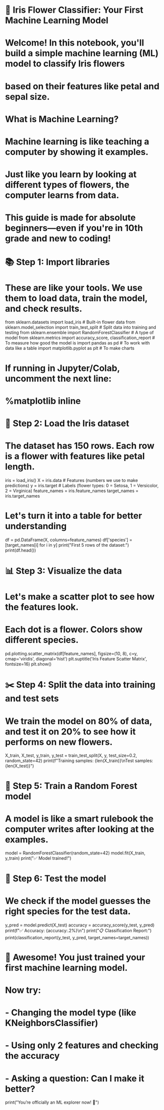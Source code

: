# 🌸 Iris Flower Classifier: Your First Machine Learning Model

# Welcome! In this notebook, you'll build a simple machine learning (ML) model to classify Iris flowers
# based on their features like petal and sepal size.

# What is Machine Learning?
# Machine learning is like teaching a computer by showing it examples.
# Just like you learn by looking at different types of flowers, the computer learns from data.

# This guide is made for absolute beginners—even if you're in 10th grade and new to coding!

# 📚 Step 1: Import libraries
# These are like your tools. We use them to load data, train the model, and check results.

from sklearn.datasets import load_iris  # Built-in flower data
from sklearn.model_selection import train_test_split  # Split data into training and testing
from sklearn.ensemble import RandomForestClassifier  # A type of model
from sklearn.metrics import accuracy_score, classification_report  # To measure how good the model is
import pandas as pd  # To work with data like a table
import matplotlib.pyplot as plt  # To make charts

# If running in Jupyter/Colab, uncomment the next line:
# %matplotlib inline

# 🌼 Step 2: Load the Iris dataset
# The dataset has 150 rows. Each row is a flower with features like petal length.

iris = load_iris()
X = iris.data  # Features (numbers we use to make predictions)
y = iris.target  # Labels (flower types: 0 = Setosa, 1 = Versicolor, 2 = Virginica)
feature_names = iris.feature_names
target_names = iris.target_names

# Let's turn it into a table for better understanding
df = pd.DataFrame(X, columns=feature_names)
df['species'] = [target_names[i] for i in y]
print("First 5 rows of the dataset:")
print(df.head())

# 📊 Step 3: Visualize the data
# Let's make a scatter plot to see how the features look.
# Each dot is a flower. Colors show different species.

pd.plotting.scatter_matrix(df[feature_names], figsize=(10, 8), c=y, cmap='viridis', diagonal='hist')
plt.suptitle('Iris Feature Scatter Matrix', fontsize=16)
plt.show()

# ✂️ Step 4: Split the data into training and test sets
# We train the model on 80% of data, and test it on 20% to see how it performs on new flowers.

X_train, X_test, y_train, y_test = train_test_split(X, y, test_size=0.2, random_state=42)
print(f"Training samples: {len(X_train)}\nTest samples: {len(X_test)}")

# 🤖 Step 5: Train a Random Forest model
# A model is like a smart rulebook the computer writes after looking at the examples.

model = RandomForestClassifier(random_state=42)
model.fit(X_train, y_train)
print("✅ Model trained!")

# 🧪 Step 6: Test the model
# We check if the model guesses the right species for the test data.

y_pred = model.predict(X_test)
accuracy = accuracy_score(y_test, y_pred)
print(f"✅ Accuracy: {accuracy:.2%}\n")
print("📋 Classification Report:")
print(classification_report(y_test, y_pred, target_names=target_names))

# 🎉 Awesome! You just trained your first machine learning model.
# Now try:
# - Changing the model type (like KNeighborsClassifier)
# - Using only 2 features and checking the accuracy
# - Asking a question: Can I make it better?

print("You’re officially an ML explorer now! 🚀")

